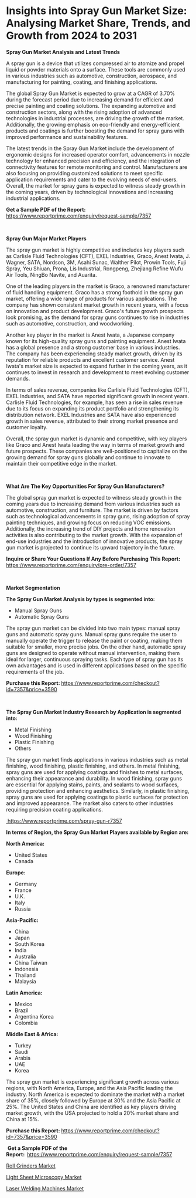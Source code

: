 <p><h1>Insights into Spray Gun Market Size: Analysing Market Share, Trends, and Growth from 2024 to 2031</h1></p><p><strong>Spray Gun Market Analysis and Latest Trends</strong></p>
<p><p>A spray gun is a device that utilizes compressed air to atomize and propel liquid or powder materials onto a surface. These tools are commonly used in various industries such as automotive, construction, aerospace, and manufacturing for painting, coating, and finishing applications. </p><p>The global Spray Gun Market is expected to grow at a CAGR of 3.70% during the forecast period due to increasing demand for efficient and precise painting and coating solutions. The expanding automotive and construction sectors, along with the rising adoption of advanced technologies in industrial processes, are driving the growth of the market. Additionally, the growing emphasis on eco-friendly and energy-efficient products and coatings is further boosting the demand for spray guns with improved performance and sustainability features.</p><p>The latest trends in the Spray Gun Market include the development of ergonomic designs for increased operator comfort, advancements in nozzle technology for enhanced precision and efficiency, and the integration of connectivity features for remote monitoring and control. Manufacturers are also focusing on providing customized solutions to meet specific application requirements and cater to the evolving needs of end-users. Overall, the market for spray guns is expected to witness steady growth in the coming years, driven by technological innovations and increasing industrial applications.</p></p>
<p><strong>Get a Sample PDF of the Report:&nbsp;</strong> <a href="https://www.reportprime.com/enquiry/request-sample/7357">https://www.reportprime.com/enquiry/request-sample/7357</a></p>
<p>&nbsp;</p>
<p><strong>Spray Gun Major Market Players</strong></p>
<p><p>The spray gun market is highly competitive and includes key players such as Carlisle Fluid Technologies (CFT), EXEL Industries, Graco, Anest Iwata, J. Wagner, SATA, Nordson, 3M, Asahi Sunac, Walther Pilot, Prowin Tools, Fuji Spray, Yeu Shiuan, Prona, Lis Industrial, Rongpeng, Zhejiang Refine Wufu Air Tools, NingBo Navite, and Auarita.</p><p>One of the leading players in the market is Graco, a renowned manufacturer of fluid handling equipment. Graco has a strong foothold in the spray gun market, offering a wide range of products for various applications. The company has shown consistent market growth in recent years, with a focus on innovation and product development. Graco's future growth prospects look promising, as the demand for spray guns continues to rise in industries such as automotive, construction, and woodworking.</p><p>Another key player in the market is Anest Iwata, a Japanese company known for its high-quality spray guns and painting equipment. Anest Iwata has a global presence and a strong customer base in various industries. The company has been experiencing steady market growth, driven by its reputation for reliable products and excellent customer service. Anest Iwata's market size is expected to expand further in the coming years, as it continues to invest in research and development to meet evolving customer demands.</p><p>In terms of sales revenue, companies like Carlisle Fluid Technologies (CFT), EXEL Industries, and SATA have reported significant growth in recent years. Carlisle Fluid Technologies, for example, has seen a rise in sales revenue due to its focus on expanding its product portfolio and strengthening its distribution network. EXEL Industries and SATA have also experienced growth in sales revenue, attributed to their strong market presence and customer loyalty.</p><p>Overall, the spray gun market is dynamic and competitive, with key players like Graco and Anest Iwata leading the way in terms of market growth and future prospects. These companies are well-positioned to capitalize on the growing demand for spray guns globally and continue to innovate to maintain their competitive edge in the market.</p></p>
<p>&nbsp;</p>
<p><strong>What Are The Key Opportunities For Spray Gun Manufacturers?</strong></p>
<p><p>The global spray gun market is expected to witness steady growth in the coming years due to increasing demand from various industries such as automotive, construction, and furniture. The market is driven by factors such as technological advancements in spray guns, rising adoption of spray painting techniques, and growing focus on reducing VOC emissions. Additionally, the increasing trend of DIY projects and home renovation activities is also contributing to the market growth. With the expansion of end-use industries and the introduction of innovative products, the spray gun market is projected to continue its upward trajectory in the future.</p></p>
<p><strong>Inquire or Share Your Questions If Any Before Purchasing This Report:</strong> <a href="https://www.reportprime.com/enquiry/pre-order/7357">https://www.reportprime.com/enquiry/pre-order/7357</a></p>
<p>&nbsp;</p>
<p><strong>Market Segmentation</strong></p>
<p><strong>The Spray Gun Market Analysis by types is segmented into:</strong></p>
<p><ul><li>Manual Spray Guns</li><li>Automatic Spray Guns</li></ul></p>
<p><p>The spray gun market can be divided into two main types: manual spray guns and automatic spray guns. Manual spray guns require the user to manually operate the trigger to release the paint or coating, making them suitable for smaller, more precise jobs. On the other hand, automatic spray guns are designed to operate without manual intervention, making them ideal for larger, continuous spraying tasks. Each type of spray gun has its own advantages and is used in different applications based on the specific requirements of the job.</p></p>
<p><strong>Purchase this Report:&nbsp;</strong><a href="https://www.reportprime.com/checkout?id=7357&price=3590">https://www.reportprime.com/checkout?id=7357&price=3590</a></p>
<p>&nbsp;</p>
<p><strong>The Spray Gun Market Industry Research by Application is segmented into:</strong></p>
<p><ul><li>Metal Finishing</li><li>Wood Finishing</li><li>Plastic Finishing</li><li>Others</li></ul></p>
<p><p>The spray gun market finds applications in various industries such as metal finishing, wood finishing, plastic finishing, and others. In metal finishing, spray guns are used for applying coatings and finishes to metal surfaces, enhancing their appearance and durability. In wood finishing, spray guns are essential for applying stains, paints, and sealants to wood surfaces, providing protection and enhancing aesthetics. Similarly, in plastic finishing, spray guns are used for applying coatings to plastic surfaces for protection and improved appearance. The market also caters to other industries requiring precision coating applications.</p></p>
<p><a href="https://www.reportprime.com/spray-gun-r7357">&nbsp;https://www.reportprime.com/spray-gun-r7357</a></p>
<p><strong>In terms of Region, the Spray Gun Market Players available by Region are:</strong></p>
<p>
    <p> <strong> North America: </strong>
        <ul>
            <li>United States</li>
            <li>Canada</li>
        </ul>
        </p> 
    <p> <strong> Europe: </strong>
        <ul>
            <li>Germany</li>
            <li>France</li>
            <li>U.K.</li>
            <li>Italy</li>
            <li>Russia</li>
        </ul>
        </p> 
    <p> <strong> Asia-Pacific: </strong>
        <ul>
            <li>China</li>
            <li>Japan</li>
            <li>South Korea</li>
            <li>India</li>
            <li>Australia</li>
            <li>China Taiwan</li>
            <li>Indonesia</li>
            <li>Thailand</li>
            <li>Malaysia</li>
        </ul>
        </p> 
    <p> <strong> Latin America: </strong>
        <ul>
            <li>Mexico</li>
            <li>Brazil</li>
            <li>Argentina Korea</li>
            <li>Colombia</li>
        </ul>
        </p> 
    <p> <strong> Middle East & Africa: </strong>
        <ul>
            <li>Turkey</li>
            <li>Saudi</li>
            <li>Arabia</li>
            <li>UAE</li>
            <li>Korea</li>
        </ul>
    </p>
    </p>
<p><p>The spray gun market is experiencing significant growth across various regions, with North America, Europe, and the Asia Pacific leading the industry. North America is expected to dominate the market with a market share of 35%, closely followed by Europe at 30% and the Asia Pacific at 25%. The United States and China are identified as key players driving market growth, with the USA projected to hold a 20% market share and China at 15%.</p></p>
<p><strong>Purchase this Report: </strong><a href="https://www.reportprime.com/checkout?id=7357&price=3590">https://www.reportprime.com/checkout?id=7357&price=3590</a></p>
<p>&nbsp;<strong>Get a Sample PDF of the Report:&nbsp;&nbsp;</strong><a href="https://www.reportprime.com/enquiry/request-sample/7357">https://www.reportprime.com/enquiry/request-sample/7357</a></p>
<p><strong></strong></p>
<p><p><a href="https://github.com/lsapaaep8/Market-Research-Report-List-1/blob/main/roll-grinders-market.md">Roll Grinders Market</a></p><p><a href="https://github.com/yadanielu/Market-Research-Report-List-1/blob/main/light-sheet-microscopy-market.md">Light Sheet Microscopy Market</a></p><p><a href="https://github.com/qrkceaah30/Market-Research-Report-List-1/blob/main/laser-welding-machines-market.md">Laser Welding Machines Market</a></p></p>